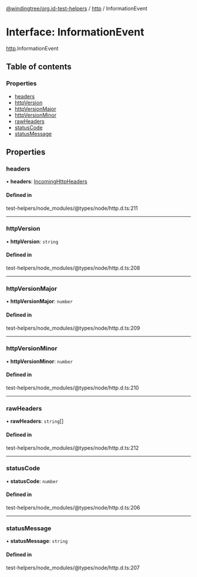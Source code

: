 [@windingtree/org.id-test-helpers](../README.md) / [http](../modules/http.md) / InformationEvent

# Interface: InformationEvent

[http](../modules/http.md).InformationEvent

## Table of contents

### Properties

- [headers](http.informationevent.md#headers)
- [httpVersion](http.informationevent.md#httpversion)
- [httpVersionMajor](http.informationevent.md#httpversionmajor)
- [httpVersionMinor](http.informationevent.md#httpversionminor)
- [rawHeaders](http.informationevent.md#rawheaders)
- [statusCode](http.informationevent.md#statuscode)
- [statusMessage](http.informationevent.md#statusmessage)

## Properties

### headers

• **headers**: [IncomingHttpHeaders](http.incominghttpheaders.md)

#### Defined in

test-helpers/node_modules/@types/node/http.d.ts:211

___

### httpVersion

• **httpVersion**: `string`

#### Defined in

test-helpers/node_modules/@types/node/http.d.ts:208

___

### httpVersionMajor

• **httpVersionMajor**: `number`

#### Defined in

test-helpers/node_modules/@types/node/http.d.ts:209

___

### httpVersionMinor

• **httpVersionMinor**: `number`

#### Defined in

test-helpers/node_modules/@types/node/http.d.ts:210

___

### rawHeaders

• **rawHeaders**: `string`[]

#### Defined in

test-helpers/node_modules/@types/node/http.d.ts:212

___

### statusCode

• **statusCode**: `number`

#### Defined in

test-helpers/node_modules/@types/node/http.d.ts:206

___

### statusMessage

• **statusMessage**: `string`

#### Defined in

test-helpers/node_modules/@types/node/http.d.ts:207
